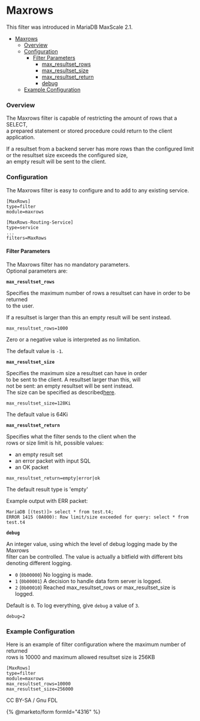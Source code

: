 # Maxrows

This filter was introduced in MariaDB MaxScale 2.1.

* [Maxrows](mariadb-maxscale-25-maxrows.md#maxrows)
  * [Overview](mariadb-maxscale-25-maxrows.md#overview)
  * [Configuration](mariadb-maxscale-25-maxrows.md#configuration)
    * [Filter Parameters](mariadb-maxscale-25-maxrows.md#filter-parameters)
      * [max\_resultset\_rows](mariadb-maxscale-25-maxrows.md#max_resultset_rows)
      * [max\_resultset\_size](mariadb-maxscale-25-maxrows.md#max_resultset_size)
      * [max\_resultset\_return](mariadb-maxscale-25-maxrows.md#max_resultset_return)
      * [debug](mariadb-maxscale-25-maxrows.md#debug)
  * [Example Configuration](mariadb-maxscale-25-maxrows.md#example-configuration)

### Overview

The Maxrows filter is capable of restricting the amount of rows that a SELECT,\
a prepared statement or stored procedure could return to the client application.

If a resultset from a backend server has more rows than the configured limit\
or the resultset size exceeds the configured size,\
an empty result will be sent to the client.

### Configuration

The Maxrows filter is easy to configure and to add to any existing service.

```
[MaxRows]
type=filter
module=maxrows

[MaxRows-Routing-Service]
type=service
...
filters=MaxRows
```

#### Filter Parameters

The Maxrows filter has no mandatory parameters.\
Optional parameters are:

**`max_resultset_rows`**

Specifies the maximum number of rows a resultset can have in order to be returned\
to the user.

If a resultset is larger than this an empty result will be sent instead.

```
max_resultset_rows=1000
```

Zero or a negative value is interpreted as no limitation.

The default value is `-1`.

**`max_resultset_size`**

Specifies the maximum size a resultset can have in order\
to be sent to the client. A resultset larger than this, will\
not be sent: an empty resultset will be sent instead.\
The size can be specified as described[here](../maxscale-25-getting-started/mariadb-maxscale-25-mariadb-maxscale-configuration-guide.md#sizes).

```
max_resultset_size=128Ki
```

The default value is 64Ki

**`max_resultset_return`**

Specifies what the filter sends to the client when the\
rows or size limit is hit, possible values:

* an empty result set
* an error packet with input SQL
* an OK packet

```
max_resultset_return=empty|error|ok
```

The default result type is 'empty'

Example output with ERR packet:

```
MariaDB [(test)]> select * from test.t4;
ERROR 1415 (0A000): Row limit/size exceeded for query: select * from test.t4
```

**`debug`**

An integer value, using which the level of debug logging made by the Maxrows\
filter can be controlled. The value is actually a bitfield with different bits\
denoting different logging.

* `0` (`0b00000`) No logging is made.
* `1` (`0b00001`) A decision to handle data form server is logged.
* `2` (`0b00010`) Reached max\_resultset\_rows or max\_resultset\_size is logged.

Default is `0`. To log everything, give `debug` a value of `3`.

```
debug=2
```

### Example Configuration

Here is an example of filter configuration where the maximum number of returned\
rows is 10000 and maximum allowed resultset size is 256KB

```
[MaxRows]
type=filter
module=maxrows
max_resultset_rows=10000
max_resultset_size=256000
```

CC BY-SA / Gnu FDL

{% @marketo/form formId="4316" %}
